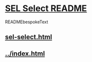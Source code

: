 

[SEL Select README]( #README.md )
==================================

READMEbespokeText

## [sel-select.html]( sel-select.html )

## [../index.html](../index.html)
